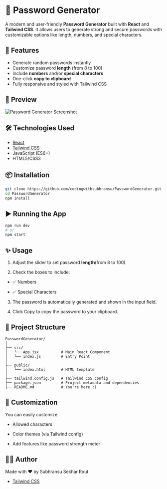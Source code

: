 # 🔐 Password Generator

A modern and user-friendly **Password Generator** built with **React** and **Tailwind CSS**. It allows users to generate strong and secure passwords with customizable options like length, numbers, and special characters.

## 🚀 Features

- Generate random passwords instantly
- Customize password **length** (from 8 to 100)
- Include **numbers** and/or **special characters**
- One-click **copy to clipboard**
- Fully responsive and styled with Tailwind CSS

## 📸 Preview

![Password Generator Screenshot](https://via.placeholder.com/800x400.png?text=Password+Generator+Preview)

## 🛠️ Technologies Used

- [React](https://reactjs.org/)
- [Tailwind CSS](https://tailwindcss.com/)
- JavaScript (ES6+)
- HTML5/CSS3

## 📦 Installation

```bash
git clone https://github.com/codingwithsubhransu/PasswordGenerator.git
cd PasswordGenerator
npm install
```

##  ▶️ Running the App

```bash
npm run dev
# or
npm start
```

## ✨ Usage

1. Adjust the slider to set password **length**(from 8 to 100).

2. Check the boxes to include:

- ✅ Numbers

- ✅ Special Characters

3. The password is automatically generated and shown in the input field.

4. Click Copy to copy the password to your clipboard.

## 📁 Project Structure
```
PasswordGenerator/
│
├── src/
│   └── App.jsx          # Main React Component
│   └── index.js         # Entry Point
│
├── public/
│   └── index.html       # HTML template
│
├── tailwind.config.js   # Tailwind CSS config
├── package.json         # Project metadata and dependencies
├── README.md            # You're here :)
```

## 📌 Customization

You can easily customize:

- Allowed characters

- Color themes (via Tailwind config)

- Add features like password strength meter

## 🧑‍💻 Author
Made with ❤️ by Subhransu Sekhar Rout
- [Tailwind CSS](https://github.com/codingwithsubhransu)
